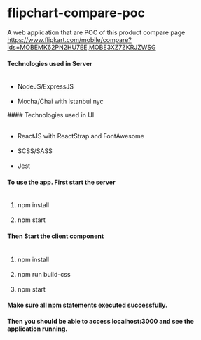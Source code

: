 # flipchart-compare-poc
A web application that are POC of this product compare page https://www.flipkart.com/mobile/compare?ids=MOBEMK62PN2HU7EE,MOBE3XZ7ZKRJZWSG

####  Technologies used in Server
<ul>
  <li> NodeJS/ExpressJS </li>
  <li> Mocha/Chai with Istanbul nyc </li>
</ul>
####  Technologies used in UI
<ul>
  <li> ReactJS with ReactStrap and FontAwesome</li>
  <li> SCSS/SASS </li>
  <li> Jest </li>
</ul>

#### To use the app. First start the server
<ol>
  <li> npm install </li>
  <li> npm start </li>
</ol>

#### Then Start the client component
<ol>
  <li> npm install </li>
  <li> npm run build-css </li>
  <li> npm start </li>
</ol>

#### Make sure all npm statements executed successfully.
#### Then you should be able to access localhost:3000 and see the application running.